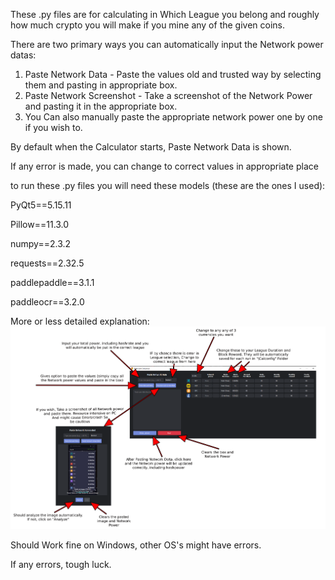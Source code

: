 These .py files are for calculating in Which League you belong and roughly how much crypto you will make if you mine any of the given coins.

There are two primary ways you can automatically input the Network power datas:

1. Paste Network Data - Paste the values old and trusted way by selecting them and pasting in appropriate box.
2. Paste Network Screenshot - Take a screenshot of the Network Power and pasting it in the appropriate box.
3. You Can also manually paste the appropriate network power one by one if you wish to.

By default when the Calculator starts, Paste Network Data is shown.

If any error is made, you can change to correct values in appropriate place 

to run these .py files you will need these models (these are the ones I used):

PyQt5==5.15.11

Pillow==11.3.0

numpy==2.3.2

requests==2.32.5

paddlepaddle==3.1.1

paddleocr==3.2.0

More or less detailed explanation:
![test!](https://raw.githubusercontent.com/WhoCares19/RollerCoinLeaguesCalculator/refs/heads/main/How%20to%20use%20Calculator.png)

Should Work fine on Windows, other OS's might have errors.

If any errors, tough luck.
